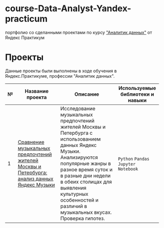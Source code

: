 # course-Data-Analyst-Yandex-practicum
портфолио со сделанными проектами по курсу ["Аналитик данных"](https://practicum.yandex.ru/data-analyst/) от Яндекс Практикум
# Проекты
Данные проекты были выполнены в ходе обучения в Яндекс.Практикуме, профессии "Аналитик данных".

| № | Название проекта | Описание | Используемые библиотеки и навыки |
|---|------------------|----------|---------------------------------|
| 1 | [Сравнение музыкальных предпочтений жителей Москвы и Петербурга: анализ данных Яндекс Музыки](https://github.com/RenataMal/course-Data-Analyst-Yandex-practicum/blob/main/01_music_of_big_cities/Project_music_of_big_cities.ipynb) | Исследование музыкальных предпочтений жителей Москвы и Петербурга с использованием данных Яндекс Музыки. Анализируются популярные жанры в разное время суток и в разные дни недели в обеих столицах для выявления культурных особенностей и различий в музыкальных вкусах. Проверка гипотез. | `Python` `Pandas` `Jupyter Notebook` |
